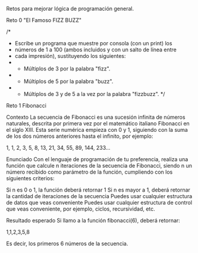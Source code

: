 Retos para mejorar lógica de programación general.

Reto 0 "El Famoso FIZZ BUZZ"

/*
 * Escribe un programa que muestre por consola (con un print) los
 * números de 1 a 100 (ambos incluidos y con un salto de línea entre
 * cada impresión), sustituyendo los siguientes:
 * - Múltiplos de 3 por la palabra "fizz".
 * - Múltiplos de 5 por la palabra "buzz".
 * - Múltiplos de 3 y de 5 a la vez por la palabra "fizzbuzz".
 */
 
 Reto 1 Fibonacci
 
 Contexto
La secuencia de Fibonacci es una sucesión infinita de números naturales, descrita por primera vez por el matemático italiano Fibonacci en el siglo XIII. Esta serie numérica empieza con 0 y 1, siguiendo con la suma de los dos números anteriores hasta el infinito, por ejemplo:

1, 1, 2, 3, 5, 8, 13, 21, 34, 55, 89, 144, 233...

Enunciado
Con el lenguaje de programación de tu preferencia, realiza una función que calcule n iteraciones de la secuencia de Fibonacci, siendo n un número recibido como parámetro de la función, cumpliendo con los siguientes criterios:

Si n es 0 o 1, la función deberá retornar 1
Si n es mayor a 1, deberá retornar la cantidad de iteraciones de la secuencia
Puedes usar cualquier estructura de datos que veas conveniente
Puedes usar cualquier estructura de control que veas conveniente, por ejemplo, ciclos, recursividad, etc.

Resultado esperado
Si llamo a la función fibonacci(6), deberá retornar:

1,1,2,3,5,8

Es decir, los primeros 6 números de la secuencia.
